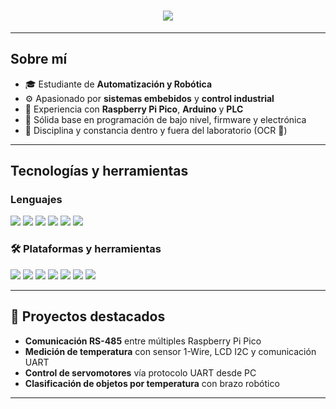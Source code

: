 <h1 align="center">
  <img src="https://readme-typing-svg.herokuapp.com?font=Fira+Code&size=28&duration=3000&pause=1000&color=00F7FF&center=true&vCenter=true&width=1000&lines=Hola%2C+soy+Alejandro+Benavides!;Estudiante+de+Automatizaci%C3%B3n+y+Rob%C3%B3tica.;IoT%2C+firmware+y+software+embebido.">
</h1>

---

## Sobre mí

- 🎓 Estudiante de **Automatización y Robótica**
- ⚙️ Apasionado por **sistemas embebidos** y **control industrial**
- 🔧 Experiencia con **Raspberry Pi Pico**, **Arduino** y **PLC**
- 🧠 Sólida base en programación de bajo nivel, firmware y electrónica
- 🦾 Disciplina y constancia dentro y fuera del laboratorio (OCR 💪)

---

## Tecnologías y herramientas

### Lenguajes
<p>
  <img src="https://img.shields.io/badge/C-00599C?style=for-the-badge&logo=c&logoColor=white" />
  <img src="https://img.shields.io/badge/C++-00599C?style=for-the-badge&logo=cplusplus&logoColor=white" />
  <img src="https://img.shields.io/badge/Ladder-FFBF00?style=for-the-badge" />
  <img src="https://img.shields.io/badge/HTML-E34F26?style=for-the-badge&logo=html5&logoColor=white" />
  <img src="https://img.shields.io/badge/CSS-1572B6?style=for-the-badge&logo=css3&logoColor=white" />
  <img src="https://img.shields.io/badge/MySQL-4479A1?style=for-the-badge&logo=mysql&logoColor=white" />
</p>

### 🛠️ Plataformas y herramientas
<p>
  <img src="https://img.shields.io/badge/Raspberry%20Pi%20Pico-C51A4A?style=for-the-badge&logo=raspberrypi&logoColor=white" />
  <img src="https://img.shields.io/badge/Arduino-00979D?style=for-the-badge&logo=arduino&logoColor=white" />
  <img src="https://img.shields.io/badge/PLC-00C853?style=for-the-badge" />
  <img src="https://img.shields.io/badge/Git-F05032?style=for-the-badge&logo=git&logoColor=white" />
  <img src="https://img.shields.io/badge/GitHub-181717?style=for-the-badge&logo=github&logoColor=white" />
  <img src="https://img.shields.io/badge/VS%20Code-007ACC?style=for-the-badge&logo=visualstudiocode&logoColor=white" />
  <img src="https://img.shields.io/badge/CMake-064F8C?style=for-the-badge&logo=cmake&logoColor=white" />
</p>

---

## 🚀 Proyectos destacados

-  **Comunicación RS-485** entre múltiples Raspberry Pi Pico  
-  **Medición de temperatura** con sensor 1-Wire, LCD I2C y comunicación UART  
-  **Control de servomotores** vía protocolo UART desde PC  
-  **Clasificación de objetos por temperatura** con brazo robótico

---
